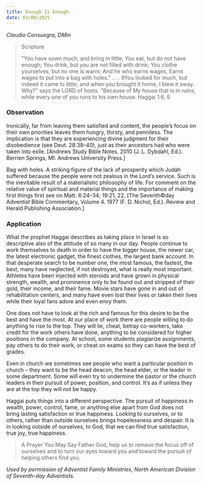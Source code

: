 ```yaml
---
title: Enough Is Enough
date: 03/08/2025
---
```


_Claudio Consuegra, DMin_

> <p>Scripture</p>
> "You have sown much, and bring in little; You eat, but do not have enough; You drink, but you are not filled with drink; You clothe yourselves, but no one is warm; And he who earns wages, Earns wages to put into a bag with holes." . . . 9You looked for much, but indeed it came to little; and when you brought it home, I blew it away. Why?" says the LORD of hosts. "Because of My house that is in ruins, while every one of you runs to his own house. Haggai 1:6, 9

### Observation

Ironically, far from leaving them satisfied and content, the people’s focus on their own priorities leaves them hungry, thirsty, and penniless. The implication is that they are experiencing divine judgment for their disobedience (see Deut. 28:38–40), just as their ancestors had who were taken into exile. [Andrews Study Bible Notes. 2010 (J. L. Dybdahl, Ed.). Berrien Springs, MI: Andrews University Press.]

Bag with holes. A striking figure of the lack of prosperity which Judah suffered because the people were not zealous in the Lord’s service. Such is the inevitable result of a materialistic philosophy of life. For comment on the relative value of spiritual and material things and the importance of making first things first see on Matt. 6:24–34; 19:21, 22. [The Seventh©day Adventist Bible Commentary, Volume 4. 1977 (F. D. Nichol, Ed.). Review and Herald Publishing Association.]

### Application

What the prophet Haggai describes as taking place in Israel is so descriptive also of the attitude of so many in our day. People continue to work themselves to death in order to have the bigger house, the newer car, the latest electronic gadget, the finest clothes, the largest bank account. In that desperate search to be number one, the most famous, the fastest, the best, many have neglected, if not destroyed, what is really most important. Athletes have been injected with steroids and have grown in physical strength, wealth, and prominence only to be found out and stripped of their gold, their income, and their fame. Movie stars have gone in and out of rehabilitation centers, and many have even lost their lives or taken their lives while their loyal fans adore and even envy them.

One does not have to look at the rich and famous for this desire to be the best and have the most. At our place of work there are people willing to do anything to rise to the top. They will lie, cheat, betray co-workers, take credit for the work others have done, anything to be considered for higher positions in the company. At school, some students plagiarize assignments, pay others to do their work, or cheat on exams so they can have the best of grades.

Even in church we sometimes see people who want a particular position in church – they want to be the head deacon, the head elder, or the leader in some department. Some will even try to undermine the pastor or the church leaders in their pursuit of power, position, and control. It’s as if unless they are at the top they will not be happy.

Haggai puts things into a different perspective. The pursuit of happiness in wealth, power, control, fame, or anything else apart from God does not bring lasting satisfaction or true happiness. Looking to ourselves, or to others, rather than outside ourselves brings hopelessness and despair. It is in looking outside of ourselves, to God, that we can find true satisfaction, true joy, true happiness.

> <callout>A Prayer You May Say</callout>
> Father God, help us to remove the focus off of ourselves and to turn our eyes toward you and toward the pursuit of helping others find you.

_Used by permission of Adventist Family Ministries, North American Division of Seventh-day Adventists._